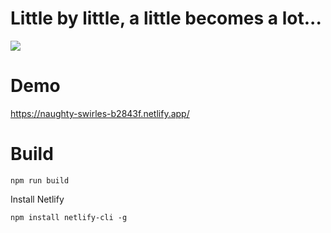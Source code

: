 # Little by little, a little becomes a lot...

[![](https://img.shields.io/badge/Donate-PayPal-green.svg)](https://www.paypal.com/donate?hosted_button_id=2U3RX3AMSYU9S)

# Demo

https://naughty-swirles-b2843f.netlify.app/

# Build

```
npm run build
```

Install Netlify

```
npm install netlify-cli -g
```
